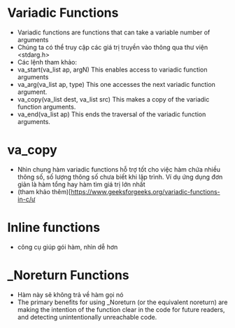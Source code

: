 # Variadic Functions
- Variadic functions are functions that can take a variable number of arguments
- Chúng ta có thể truy cập các giá trị truyền vào thông qua thư viện <stdarg.h>
- Các lệnh tham khảo:
- va_start(va_list ap, argN)	This enables access to variadic function arguments
- va_arg(va_list ap, type)	This one accesses the next variadic function argument.
- va_copy(va_list dest, va_list src)	This makes a copy of the variadic function arguments.
- va_end(va_list ap)	This ends the traversal of the variadic function arguments. 
# va_copy

- Nhìn chung hàm variadic functions hỗ trợ tốt cho việc hàm chứa nhiều thông số, số lượng thông số chưa biết khi lập trình. Ví dụ ứng dụng đơn giản là hàm tổng hay hàm tìm giá trị lớn nhất
- (tham khảo thêm)[https://www.geeksforgeeks.org/variadic-functions-in-c/ư

# Inline functions
- công cụ giúp gói hàm, nhìn dễ hơn

# _Noreturn Functions
- Hàm này sẽ không trả về hàm gọi nó
- The primary benefits for using _Noreturn (or the equivalent noreturn) are making the intention of the function clear in the code for future readers, and detecting unintentionally unreachable code.
